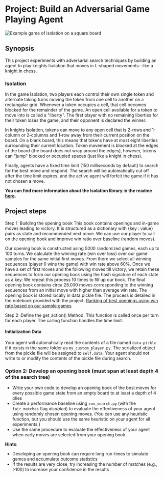 
# Project: Build an Adversarial Game Playing Agent

![Example game of isolation on a square board](viz.gif)

## Synopsis

This project experiments with adversarial search techniques by building an agent to play knights Isolation that moves in L-shaped movements--like a knight in chess.

### Isolation

In the game Isolation, two players each control their own single token and alternate taking turns moving the token from one cell to another on a rectangular grid.  Whenever a token occupies a cell, that cell becomes blocked for the remainder of the game.  An open cell available for a token to move into is called a "liberty".  The first player with no remaining liberties for their token loses the game, and their opponent is declared the winner.

In knights Isolation, tokens can move to any open cell that is 2-rows and 1-column or 2-columns and 1-row away from their current position on the board.  On a blank board, this means that tokens have at most eight liberties surrounding their current location.  Token movement is blocked at the edges of the board (the board does not wrap around the edges), however, tokens can "jump" blocked or occupied spaces (just like a knight in chess).

Finally, agents have a fixed time limit (150 milliseconds by default) to search for the best move and respond.  The search will be automatically cut off after the time limit expires, and the active agent will forfeit the game if it has not chosen a move.

**You can find more information about the Isolation library in the readme [here](/isolation/README.md).**


## Project steps

Step 1: Building the opening book
This book contains openings and in-game moves leading to victory. It is structured as a dictionary with {key : value} pairs as state and recommended next move. We can use our player to call on the opening book and improve win ratio over baseline (random moves).

Our opening book is constructed using 5000 randomized games, each up to 100 turns. We calculate the winning rate (win over loss) over our game samples for the same initial first moves. From there we select all winning sequences (player 0 wins the game) with win rate above 60%. Once we have a set of first moves and the following moves till victory, we retain these sequences to form our opening book using the hash signature of each state as a key.
We repeat this process 10 times to fill up our book. The final opening book contains circa 28.000 moves corresponding to the winning sequences from an initial move with higher than average win rate. The opening book is stored locally in data.pickle file.
The process is detailed in the notebook provided with the project.
[Ranking of best openings using win rate based on our sample games](best_openings_win_rate.png)



Step 2: Define the get_action() Method. This function is called once per turn for each player. The calling function handles the time limit. 



#### Initialization Data
Your agent will automatically read the contents of a file named `data.pickle` if it exists in the same folder as `my_custom_player.py`. The serialized object from the pickle file will be assigned to `self.data`. Your agent should not write to or modify the contents of the pickle file during search.





### Option 2: Develop an opening book (must span at least depth 4 of the search tree)

- Write your own code to develop an opening book of the best moves for every possible game state from an empty board to at least a depth of 4 plies
- Create a performance baseline using `run_search.py` (with the `fair_matches` flag _disabled_) to evaluate the effectiveness of your agent using randomly chosen opening moves.  (You can use any heuristic function, but you should use the same heuristic on your agent for all experiments.)
- Use the same procedure to evaluate the effectiveness of your agent when early moves are selected from your opening book

**Hints:**
- Developing an opening book can require long run-times to simulate games and accumulate outcome statistics
- If the results are very close, try increasing the number of matches (e.g., >100) to increase your confidence in the results


